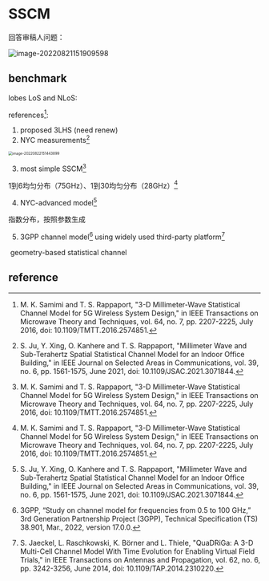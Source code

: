 # SSCM

回答审稿人问题：

![image-20220821151909598](https://cdn.staticaly.com/gh/Brook1711/fig_for_blog/master/img/image-20220821151909598.png)

## benchmark



lobes LoS and NLoS:

references[^NYC-3D]:



1. proposed 3LHS (need renew)
2. NYC measurements[^NYC-useful] 

<img src="https://cdn.staticaly.com/gh/Brook1711/fig_for_blog/master/img/image-20220822151443899.png" alt="image-20220822151443899" style="zoom:50%;" />



3. most simple SSCM[^NYC-3D]

1到6均匀分布（75GHz）、1到30均匀分布（28GHz）[^NYC-3D]

4. NYC-advanced model[^NYC-useful]

 指数分布，按照参数生成

5. 3GPP channel model[^38.901] using widely used third-party platform[^QuaDriGa]

​	geometry-based statistical channel





## reference

[^NYC-useful]: S. Ju, Y. Xing, O. Kanhere and T. S. Rappaport, "Millimeter Wave and Sub-Terahertz Spatial Statistical Channel Model for an Indoor Office Building," in IEEE Journal on Selected Areas in Communications, vol. 39, no. 6, pp. 1561-1575, June 2021, doi: 10.1109/JSAC.2021.3071844.
[^NYC-3D]: M. K. Samimi and T. S. Rappaport, "3-D Millimeter-Wave Statistical Channel Model for 5G Wireless System Design," in IEEE Transactions on Microwave Theory and Techniques, vol. 64, no. 7, pp. 2207-2225, July 2016, doi: 10.1109/TMTT.2016.2574851.
[^38.901]: 3GPP, “Study on channel model for frequencies from 0.5 to 100 GHz,” 3rd Generation Partnership Project (3GPP), Technical Specification (TS) 38.901, Mar., 2022, version 17.0.0.
[^QuaDriGa]: S. Jaeckel, L. Raschkowski, K. Börner and L. Thiele, "QuaDRiGa: A 3-D Multi-Cell Channel Model With Time Evolution for Enabling Virtual Field Trials," in IEEE Transactions on Antennas and Propagation, vol. 62, no. 6, pp. 3242-3256, June 2014, doi: 10.1109/TAP.2014.2310220.

[^THz-model]: C. Han, A. O. Bicen, and I. F. Akyildiz, “Multi-ray channel modelingand wideband characterization for wireless communications in the terahertz band,” IEEE Trans. Wireless Commun., vol. 14, no. 5, pp. 2402–2412, May 2015.



